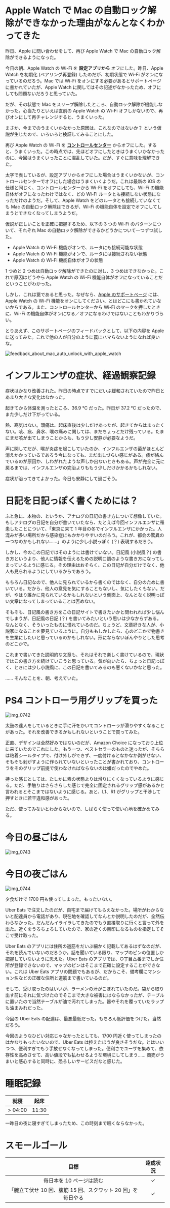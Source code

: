 # Apple Watch で Mac の自動ロック解除ができなかった理由がなんとなくわかってきた
昨日、Apple に問い合わせをして、再び Apple Watch で Mac の自動ロック解除ができるようになった。

今日の朝、Apple Watch の Wi-Fi を **設定アプリから** オフにした。昨日、Apple Watch を初期化 (ペアリング再登録) したのだが、初期状態で Wi-Fi がオンになっているのだろう。Mac では Wi-Fi をオンにする必要があるとサポートページに書かれていたが、Apple Watch に関してはその記述がなかったため、オフにしても問題ないだろうと思っていた。

だが、その状態で Mac をスリープ解除したところ、自動ロック解除が機能しなかった。心当たりといえば直前の Apple Watch の Wi-Fi オフしかないので、再びオンにして再チャレンジすると、うまくいった。

まさか、今までのうまくいかなかった原因は、これなのではないか？ という仮説が生じたので、いろいろと検証してみることにした。

再び Apple Watch の Wi-Fi を **[コントロールセンター](https://support.apple.com/ja-jp/HT206951)** からオフにした。すると、うまくいった。この時点では、先ほどオフにしたときはうまくいかなかったのに、今回はうまくいったことに混乱していた。だが、すぐに意味を理解できた。

太字で表しているが、設定アプリからオフにした場合はうまくいかないが、コントロールセンターでオフにした場合はうまくいくようだ。これは最新の iOS の仕様と同じく、コントロールセンターから Wi-Fi をオフにしても、Wi-Fi の機能自体がオフになったわけではなく、どの Wi-Fi ルータとも接続しない状態になっただけのようだ。そして、Apple Watch をどのルータとも接続していなくても Mac の自動ロック解除はできるが、Wi-Fi の機能自体を設定でオフにしてしまうとできなくなってしまうようだ。

仮説が正しいことを正確に把握するため、以下の 3 つの Wi-Fi のパターンについて、それぞれ Mac の自動ロック解除ができるかどうかについて一つずつ試した。

- Apple Watch の Wi-Fi 機能がオンで、ルータにも接続可能な状態
- Apple Watch の Wi-Fi 機能がオンで、ルータには接続されない状態
- Apple Watch の Wi-Fi 機能自体がオフの状態

1 つめと 2 つめは自動ロック解除ができたのに対し、3 つめはできなかった。これで原因はどうやら Apple Watch の Wi-Fi 機能自体がオフになっていることだということがわかった。

しかし、これは罠であると思った。なぜなら、[Apple のサポートページ](https://support.apple.com/ja-jp/HT206995) には、Apple Watch の Wi-Fi 機能をオンにしてください、とはどこにも書かれていないからである。また、コントロールセンターから Wi-Fi のマークを押したときに、Wi-Fi の機能自体がオンになる／オフになるわけではないこともわかりづらい。

とりあえず、このサポートページのフィードバックとして、以下の内容を Apple に送ってみた。これで他の人が自分のように罠にハマらないようになれば良いな。

![feedback_about_mac_auto_unlock_with_apple_watch](/images/2019/01/feedback_about_mac_auto_unlock_with_apple_watch.png)

# インフルエンザの症状、経過観察記録
症状はかなり改善された。昨日の時点ですでにだいぶ緩和されていたので昨日とあまり大きな変化はなかった。

起きてから体温を測ったところ、36.9 ℃ だった。昨日が 37.2 ℃ だったので、また少しだけ下がっている。

熱、寒気はない。頭痛は、起床直後は少しだけあったが、起きてからはまったくない。咳、痰、鼻水、喉の痛みに関しては、まだちょっとだけ残っている。たまにまだ咳が出てしまうことからも、もう少し安静が必要なようだ。

声に関してだが、喉が炎症を起こしていたのか、インフルエンザの菌がほとんど消えかかっているであろう今になっても、まだ出しづらい感じがある。痰が絡んでいるのが原因か、しわがれたような声しか出ないときもある。声が完全に元に戻るまでは、インフルエンザの完治よりももう少しだけかかるかもしれない。

症状が治ってきてよかった。今日も安静にして過ごそう。

# 日記を日記っぽく書くためには？
ふと急に、本物の、というか、アナログの日記の書き方について想像していた。もしアナログの日記を自分が書いていたなら、たとえば今回インフルエンザに罹患したことについて、「東京に来て 1 年目の冬でインフルエンザにかかった。人混みが多い場所だから感染症にもかかりやすいのだろう。これが、都会の驚異の一つなのかもしれない......」のように少し小説っぽく (？) 表現するだろう。

しかし、今のこの日記ではそのようには書けていない。日記風 (小説風？) の書き方というより、他人に情報を伝えるための説明口調のような書き方になってしまっているように感じる。その理由はおそらく、この日記が自分だけでなく、他人も見られるようにしているからであろう。

もちろん日記なので、他人に見られているから書くのではなく、自分のために書いている。だから、他人の意見を気にすることもないし、気にしたくもない。だが、やはり誰かに見られているかもしれないという側面上、なんとなく説明っぽい文章になってしまっていることは否めない。

そもそも、日記風の書き方をこの日記サイトで書きたいかと問われれば少し悩んでしまうが、日記風の日記 (？) を書いてみたいという思いは少なからずある。なんとなく、そういったものに憧れているのだ。ちょうど、文章好きな人が、小説家になることを夢見ているように。自分ももしかしたら、心のどこかで物書きを生業にしたいと思っているのかもしれない。形にならないぼんやりとした思考のどこかで。

これまで書いてきた説明的な文章も、それはそれで楽しく書けているので、現状ではこの書き方を続けていこうと思っている。気が向いたら、ちょっと日記っぽく、ときには少し小説風に、この日記を書いてみるのも悪くないかなと思った。

...... そんなことを、朝、考えていた。

# PS4 コントローラ用グリップを買った
![img_0742](/images/2019/01/img_0742.jpg)

太鼓の達人をしているときに手に汗をかいてコントローラが滑りやすくなることがあった。それを改善できるかもしれないということで買ってみた。

正直、デザインは全然好みではないのだが、Amazon Choice になっており上位に来ていたのでこれにした。もう一つ、ベストセラーのものと迷ったが、そちらは粘着シールタイプで、付け外しができず、一度付けるとなかなか剥がせない、そもそも剥がすように作られていないといったことが書かれており、コントローラをそのグリップ前提で使わなければならないのは嫌だったのでやめた。

持った感じとしては、たしかに素の状態よりは滑りにくくなっているように感じる。ただ、手触りはさらさらした感じで完全に固定されるグリップ感があるかと言われるとそこまではないように感じる。あと、L1、R1 がグリップと干渉して押すときに若干違和感があった。

ただ、使ってみないとわからないので、しばらく使って使い心地を確かめてみる。

# 今日の昼ごはん
![img_0743](/images/2019/01/img_0743.jpg)

# 今日の夜ごはん
![img_0744](/images/2019/01/img_0744.jpg)

夕食だけで 1700 円も使ってしまった。もったいない。

Uber Eats で注文したのだが、自宅まで届けてもらえなかった。場所がわからないと配達員から電話があり、現在地を確認してなんとか説明したのだが、全然伝わらなかった。だんだんイライラしてきたのでもう直接取りに行くと言って外を出た。近くをうろちょろしていたので、家の近くの目印になるものを指定してそこで受け取った。

Uber Eats のアプリには住所の道筋をだいぶ細かく記載してあるはずなのだが、それを読んでいないのだろうか。話を聞いている限り、マップのピンの位置しか把握していないように思えた。Uber Eats のアプリでは、○丁目△番までしか住所が登録できないので、マップのピンはそこまで正確に設定することができない。これは Uber Eats アプリの問題でもあるが、だからこそ、備考欄にマンション名などの正確な住所と道筋まで書いているのだ。

そして、受け取ったのはいいが、ラーメンの汁がこぼれていたのだ。袋から取り出す前にそれに気づけたのでそこまで大きな被害にはならなかったが、テーブルに置いたので当然テーブルが油で汚れてしまった。器やそれを覆っていたラップも油まみれだった。

今回の Uber Eats の配達は、最悪最低だった。もちろん低評価をつけた。当然だろう。

今回のようなひどい対応じゃなかったとしても、1700 円近く使ってしまったのはかなりもったいないので、Uber Eats は控えたほうが良さそうだな。とはいいつつ、便利すぎてもう手放せなくなってしまった。便利さでユーザを集めて、依存性を高めさせて、高い値段でも払わせるような環境にしてしまう...... 商売がうまいと感心すると同時に、恐ろしいサービスだなと感じた。

# 睡眠記録
| 就寝 | 起床 |
|:---:|:---:|
| > 04:00 | 11:30 |

一昨日の夜に寝すぎてしまったため、この時刻まで眠くならなかった。

# スモールゴール
| 目標 | 達成状況 |
|:---:|:---:|
| 毎日本を 10 ページは読む | ✓ |
| 「腕立て伏せ 10 回、腹筋 15 回、スクワット 20 回」を毎日やる | ✓ |

